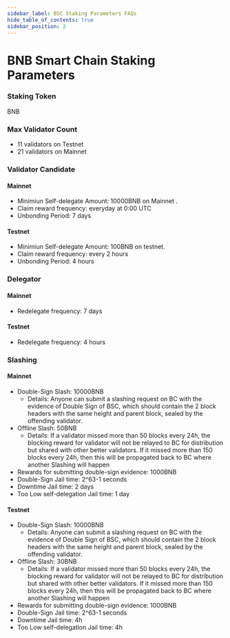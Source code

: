 ```yaml
---
sidebar_label: BSC Staking Parameters FAQs
hide_table_of_contents: true
sidebar_position: 2
---
```


# BNB Smart Chain Staking Parameters

### Staking Token

BNB

### Max Validator Count

- 11 validators on Testnet
- 21 validators on Mainnet


### Validator Candidate

#### Mainnet

* Minimiun Self-delegate Amount: 10000BNB on Mainnet .
* Claim reward frequency: everyday at 0:00 UTC
* Unbonding Period: 7 days

#### Testnet

* Minimiun Self-delegate Amount: 100BNB on testnet.
* Claim reward frequency: every 2 hours
* Unbonding Period: 4 hours

### Delegator

#### Mainnet

* Redelegate frequency: 7 days

#### Testnet

* Redelegate frequency: 4 hours


### Slashing

#### Mainnet

* Double-Sign Slash: 10000BNB
    * Details: Anyone can submit a slashing request on BC with the evidence of Double Sign of BSC, which should contain the 2 block headers with the same height and parent block, sealed by the offending validator.
* Offline Slash: 50BNB
    * Details: If a validator missed more than 50 blocks every 24h, the blocking reward for validator will not be relayed to BC for distribution but shared with other better validators. If it missed more than 150 blocks every 24h, then this will be propagated back to BC where another Slashing will happen
* Rewards for submitting double-sign evidence: 1000BNB
* Double-Sign Jail time: 2^63-1 seconds
* Downtime Jail time: 2 days
* Too Low self-delegation Jail time: 1 day

#### Testnet

* Double-Sign Slash: 10000BNB
    * Details: Anyone can submit a slashing request on BC with the evidence of Double Sign of BSC, which should contain the 2 block headers with the same height and parent block, sealed by the offending validator.
* Offline Slash: 30BNB
    * Details: If a validator missed more than 50 blocks every 24h, the blocking reward for validator will not be relayed to BC for distribution but shared with other better validators. If it missed more than 150 blocks every 24h, then this will be propagated back to BC where another Slashing will happen
* Rewards for submitting double-sign evidence: 1000BNB
* Double-Sign Jail time: 2^63-1 seconds
* Downtime Jail time: 4h
* Too Low self-delegation Jail time: 4h


